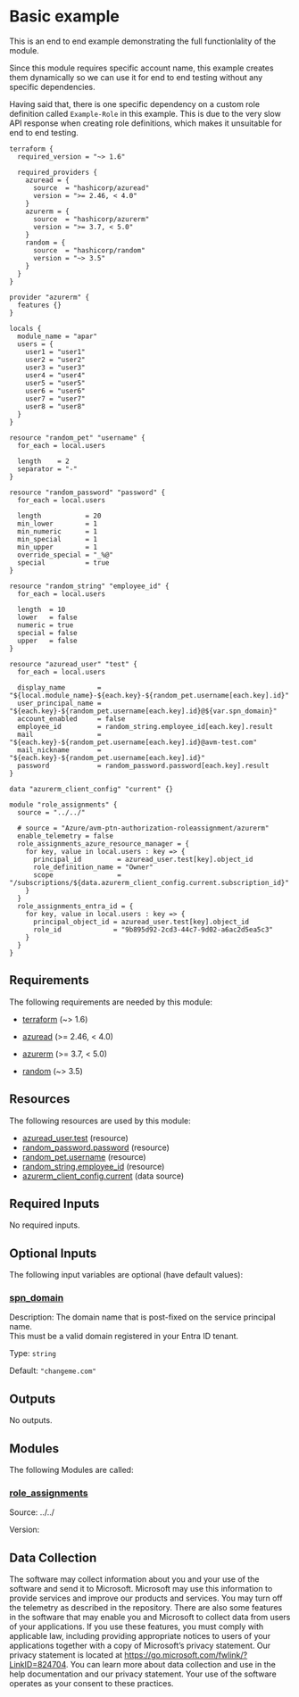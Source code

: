 <!-- BEGIN_TF_DOCS -->
# Basic example

This is an end to end example demonstrating the full functionlality of the module.

Since this module requires specific account name, this example creates them dynamically so we can use it for end to end testing without any specific dependencies.

Having said that, there is one specific dependency on a custom role definition called `Example-Role` in this example. This is due to the very slow API response when creating role definitions, which makes it unsuitable for end to end testing.

```hcl
terraform {
  required_version = "~> 1.6"

  required_providers {
    azuread = {
      source  = "hashicorp/azuread"
      version = ">= 2.46, < 4.0"
    }
    azurerm = {
      source  = "hashicorp/azurerm"
      version = ">= 3.7, < 5.0"
    }
    random = {
      source  = "hashicorp/random"
      version = "~> 3.5"
    }
  }
}

provider "azurerm" {
  features {}
}

locals {
  module_name = "apar"
  users = {
    user1 = "user1"
    user2 = "user2"
    user3 = "user3"
    user4 = "user4"
    user5 = "user5"
    user6 = "user6"
    user7 = "user7"
    user8 = "user8"
  }
}

resource "random_pet" "username" {
  for_each = local.users

  length    = 2
  separator = "-"
}

resource "random_password" "password" {
  for_each = local.users

  length           = 20
  min_lower        = 1
  min_numeric      = 1
  min_special      = 1
  min_upper        = 1
  override_special = "_%@"
  special          = true
}

resource "random_string" "employee_id" {
  for_each = local.users

  length  = 10
  lower   = false
  numeric = true
  special = false
  upper   = false
}

resource "azuread_user" "test" {
  for_each = local.users

  display_name        = "${local.module_name}-${each.key}-${random_pet.username[each.key].id}"
  user_principal_name = "${each.key}-${random_pet.username[each.key].id}@${var.spn_domain}"
  account_enabled     = false
  employee_id         = random_string.employee_id[each.key].result
  mail                = "${each.key}-${random_pet.username[each.key].id}@avm-test.com"
  mail_nickname       = "${each.key}-${random_pet.username[each.key].id}"
  password            = random_password.password[each.key].result
}

data "azurerm_client_config" "current" {}

module "role_assignments" {
  source = "../../"

  # source = "Azure/avm-ptn-authorization-roleassignment/azurerm"
  enable_telemetry = false
  role_assignments_azure_resource_manager = {
    for key, value in local.users : key => {
      principal_id         = azuread_user.test[key].object_id
      role_definition_name = "Owner"
      scope                = "/subscriptions/${data.azurerm_client_config.current.subscription_id}"
    }
  }
  role_assignments_entra_id = {
    for key, value in local.users : key => {
      principal_object_id = azuread_user.test[key].object_id
      role_id             = "9b895d92-2cd3-44c7-9d02-a6ac2d5ea5c3"
    }
  }
}
```

<!-- markdownlint-disable MD033 -->
## Requirements

The following requirements are needed by this module:

- <a name="requirement_terraform"></a> [terraform](#requirement\_terraform) (~> 1.6)

- <a name="requirement_azuread"></a> [azuread](#requirement\_azuread) (>= 2.46, < 4.0)

- <a name="requirement_azurerm"></a> [azurerm](#requirement\_azurerm) (>= 3.7, < 5.0)

- <a name="requirement_random"></a> [random](#requirement\_random) (~> 3.5)

## Resources

The following resources are used by this module:

- [azuread_user.test](https://registry.terraform.io/providers/hashicorp/azuread/latest/docs/resources/user) (resource)
- [random_password.password](https://registry.terraform.io/providers/hashicorp/random/latest/docs/resources/password) (resource)
- [random_pet.username](https://registry.terraform.io/providers/hashicorp/random/latest/docs/resources/pet) (resource)
- [random_string.employee_id](https://registry.terraform.io/providers/hashicorp/random/latest/docs/resources/string) (resource)
- [azurerm_client_config.current](https://registry.terraform.io/providers/hashicorp/azurerm/latest/docs/data-sources/client_config) (data source)

<!-- markdownlint-disable MD013 -->
## Required Inputs

No required inputs.

## Optional Inputs

The following input variables are optional (have default values):

### <a name="input_spn_domain"></a> [spn\_domain](#input\_spn\_domain)

Description: The domain name that is post-fixed on the service principal name.  
This must be a valid domain registered in your Entra ID tenant.

Type: `string`

Default: `"changeme.com"`

## Outputs

No outputs.

## Modules

The following Modules are called:

### <a name="module_role_assignments"></a> [role\_assignments](#module\_role\_assignments)

Source: ../../

Version:

<!-- markdownlint-disable-next-line MD041 -->
## Data Collection

The software may collect information about you and your use of the software and send it to Microsoft. Microsoft may use this information to provide services and improve our products and services. You may turn off the telemetry as described in the repository. There are also some features in the software that may enable you and Microsoft to collect data from users of your applications. If you use these features, you must comply with applicable law, including providing appropriate notices to users of your applications together with a copy of Microsoft’s privacy statement. Our privacy statement is located at <https://go.microsoft.com/fwlink/?LinkID=824704>. You can learn more about data collection and use in the help documentation and our privacy statement. Your use of the software operates as your consent to these practices.
<!-- END_TF_DOCS -->